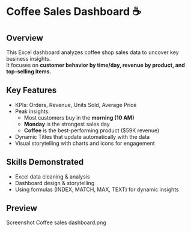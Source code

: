 # Coffee Sales Dashboard ☕

## Overview
This Excel dashboard analyzes coffee shop sales data to uncover key business insights.  
It focuses on **customer behavior by time/day, revenue by product, and top-selling items.**

## Key Features
- KPIs: Orders, Revenue, Units Sold, Average Price
- Peak insights:
  - Most customers buy in the **morning (10 AM)**
  - **Monday** is the strongest sales day
  - **Coffee** is the best-performing product ($59K revenue)
- Dynamic Titles that update automatically with the data
- Visual storytelling with charts and icons for engagement

## Skills Demonstrated
- Excel data cleaning & analysis
- Dashboard design & storytelling
- Using formulas (INDEX, MATCH, MAX, TEXT) for dynamic insights

## Preview
Screenshot Coffee sales dashboard.png

